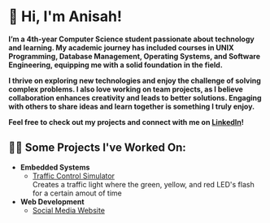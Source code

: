 <h1>👋 Hi, I'm Anisah!</h1>
<b>

I’m a 4th-year Computer Science student passionate about technology and learning. My academic journey has included courses in UNIX Programming, Database Management, Operating Systems, and Software Engineering, equipping me with a solid foundation in the field.

I thrive on exploring new technologies and enjoy the challenge of solving complex problems. I also love working on team projects, as I believe collaboration enhances creativity and leads to better solutions. Engaging with others to share ideas and learn together is something I truly enjoy.

Feel free to check out my projects and connect with me on [LinkedIn](https://www.linkedin.com/in/anisah-chowdhury)!
</b>

<h2>👨‍💻 Some Projects I've Worked On:</h2>

- <b>Embedded Systems</b>
  - [Traffic Control Simulator](https://github.com/AnisahC/Traffic_Light_Project)<br>
    Creates a traffic light where the green, yellow, and red LED's flash for a certain amout of time
- <b>Web Development</b>
  - [Social Media Website](https://github.com/AnisahC/social-media)
<!--
**joshmadakor1/joshmadakor1** is a ✨ _special_ ✨ repository because its `README.md` (this file) appears on your GitHub profile.

Here are some ideas to get you started:

- 🔭 I’m currently working on ...
- 🌱 I’m currently learning ...
- 👯 I’m looking to collaborate on ...
- 🤔 I’m looking for help with ...
- 💬 Ask me about ...
- 📫 How to reach me: ...
- 😄 Pronouns: ...
- ⚡ Fun fact: ...
-->
